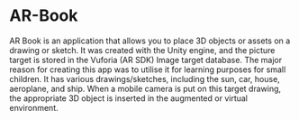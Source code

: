 # AR-Book
AR Book is an application that allows you to place 3D objects or assets on a drawing or sketch. It was created with the Unity engine, and the picture target is stored in the Vuforia (AR SDK) Image target database. The major reason for creating this app was to utilise it for learning purposes for small children. It has various drawings/sketches, including the sun, car, house, aeroplane, and ship. When a mobile camera is put on this target drawing, the appropriate 3D object is inserted in the augmented or virtual environment.
